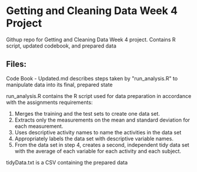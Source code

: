 # Getting and Cleaning Data Week 4 Project
Githup repo for Getting and Cleaning Data Week 4 project.
Contains R script, updated codebook, and  prepared data

## Files:
Code Book - Updated.md describes steps taken by "run_analysis.R" to manipulate data into its final, prepared state

run_analysis.R contains the R script used for data preparation in accordance with the assignments requirements:

1. Merges the training and the test sets to create one data set.
2. Extracts only the measurements on the mean and standard deviation for each measurement.
3. Uses descriptive activity names to name the activities in the data set
4. Appropriately labels the data set with descriptive variable names.
5. From the data set in step 4, creates a second, independent tidy data set with the average of each variable for each activity and each subject.

tidyData.txt is a CSV containing the prepared data